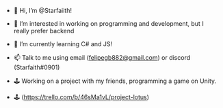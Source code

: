 - 👋 Hi, I’m @Starfaiith!

- 👀 I’m interested in working on programming and development, but I really prefer backend

- 🌱 I’m currently learning C# and JS!

- 📫 Talk to me using email (felipegb882@gmail.com) or discord (Starfaith#0901)

- 🕹️ Working on a project with my friends, programming a game on Unity.
- 🕹️ (https://trello.com/b/46sMa1vL/project-lotus)
